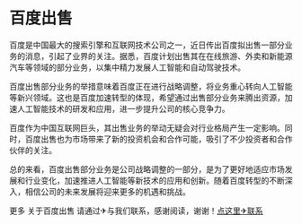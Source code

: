 # 百度出售

百度是中国最大的搜索引擎和互联网技术公司之一，近日传出百度拟出售一部分业务的消息，引起了业界的关注。据悉，百度计划出售其在在线旅游、外卖和新能源汽车等领域的部分业务，以集中精力发展人工智能和自动驾驶技术。

百度出售部分业务的举措意味着百度正在进行战略调整，将业务重心转向人工智能等新兴领域。这也是百度加速转型的体现，希望通过出售部分业务来腾出资源，加速人工智能技术的研发和应用，进一步提升公司的核心竞争力。

百度作为中国互联网巨头，其出售业务的举动无疑会对行业格局产生一定影响。同时，百度出售也为市场带来了新的投资机会和合作可能，吸引了不少投资者和合作伙伴的关注。

总的来看，百度出售部分业务是公司战略调整的一部分，是为了更好地适应市场发展和行业变化，加速推进人工智能等新技术的应用和创新。随着百度转型的不断深入，相信公司的未来发展将迎来更多的机遇和挑战。

更多 关于百度出售 请通过✈与我们联系，感谢阅读，谢谢！[点这里✈联系](https://add.k02.cc)